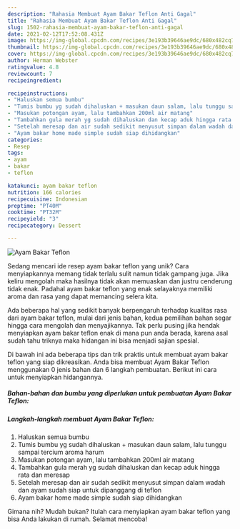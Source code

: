 ```yaml
---
description: "Rahasia Membuat Ayam Bakar Teflon Anti Gagal"
title: "Rahasia Membuat Ayam Bakar Teflon Anti Gagal"
slug: 1502-rahasia-membuat-ayam-bakar-teflon-anti-gagal
date: 2021-02-12T17:52:08.431Z
image: https://img-global.cpcdn.com/recipes/3e193b39646ae9dc/680x482cq70/ayam-bakar-teflon-foto-resep-utama.jpg
thumbnail: https://img-global.cpcdn.com/recipes/3e193b39646ae9dc/680x482cq70/ayam-bakar-teflon-foto-resep-utama.jpg
cover: https://img-global.cpcdn.com/recipes/3e193b39646ae9dc/680x482cq70/ayam-bakar-teflon-foto-resep-utama.jpg
author: Herman Webster
ratingvalue: 4.8
reviewcount: 7
recipeingredient:

recipeinstructions:
- "Haluskan semua bumbu"
- "Tumis bumbu yg sudah dihaluskan + masukan daun salam, lalu tunggu sampai tercium aroma harum"
- "Masukan potongan ayam, lalu tambahkan 200ml air matang"
- "Tambahkan gula merah yg sudah dihaluskan dan kecap aduk hingga rata dan meresap"
- "Setelah meresap dan air sudah sedikit menyusut simpan dalam wadah dan ayam sudah siap untuk dipanggang di teflon"
- "Ayam bakar home made simple sudah siap dihidangkan"
categories:
- Resep
tags:
- ayam
- bakar
- teflon

katakunci: ayam bakar teflon 
nutrition: 166 calories
recipecuisine: Indonesian
preptime: "PT40M"
cooktime: "PT32M"
recipeyield: "3"
recipecategory: Dessert

---
```



![Ayam Bakar Teflon](https://img-global.cpcdn.com/recipes/3e193b39646ae9dc/680x482cq70/ayam-bakar-teflon-foto-resep-utama.jpg)

Sedang mencari ide resep ayam bakar teflon yang unik? Cara menyiapkannya memang tidak terlalu sulit namun tidak gampang juga. Jika keliru mengolah maka hasilnya tidak akan memuaskan dan justru cenderung tidak enak. Padahal ayam bakar teflon yang enak selayaknya memiliki aroma dan rasa yang dapat memancing selera kita.



Ada beberapa hal yang sedikit banyak berpengaruh terhadap kualitas rasa dari ayam bakar teflon, mulai dari jenis bahan, kedua pemilihan bahan segar hingga cara mengolah dan menyajikannya. Tak perlu pusing jika hendak menyiapkan ayam bakar teflon enak di mana pun anda berada, karena asal sudah tahu triknya maka hidangan ini bisa menjadi sajian spesial.


Di bawah ini ada beberapa tips dan trik praktis untuk membuat ayam bakar teflon yang siap dikreasikan. Anda bisa membuat Ayam Bakar Teflon menggunakan 0 jenis bahan dan 6 langkah pembuatan. Berikut ini cara untuk menyiapkan hidangannya.

<!--inarticleads1-->

##### Bahan-bahan dan bumbu yang diperlukan untuk pembuatan Ayam Bakar Teflon:





<!--inarticleads2-->

##### Langkah-langkah membuat Ayam Bakar Teflon:

1. Haluskan semua bumbu
1. Tumis bumbu yg sudah dihaluskan + masukan daun salam, lalu tunggu sampai tercium aroma harum
1. Masukan potongan ayam, lalu tambahkan 200ml air matang
1. Tambahkan gula merah yg sudah dihaluskan dan kecap aduk hingga rata dan meresap
1. Setelah meresap dan air sudah sedikit menyusut simpan dalam wadah dan ayam sudah siap untuk dipanggang di teflon
1. Ayam bakar home made simple sudah siap dihidangkan




Gimana nih? Mudah bukan? Itulah cara menyiapkan ayam bakar teflon yang bisa Anda lakukan di rumah. Selamat mencoba!
